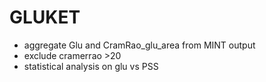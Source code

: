 # GLUKET
- aggregate Glu and CramRao_glu_area from MINT output
- exclude cramerrao >20
- statistical analysis on glu vs PSS
